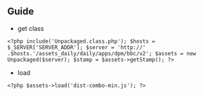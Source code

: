 ## Guide
- get class

``<?php
include('Unpackaged.class.php');
$hosts = $_SERVER['SERVER_ADDR'];
$server = 'http://' .$hosts.'/assets_daily/daily/apps/dpm/bbc/v2';
$assets = new Unpackaged($server);
$stamp = $assets->getStamp();
?>``
- load

``<?php $assets->load('dist-combo-min.js'); ?>``
